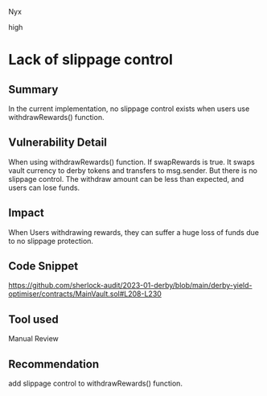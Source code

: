 Nyx

high

# Lack of slippage control

## Summary
In the current implementation, no slippage control exists when users use withdrawRewards() function.
## Vulnerability Detail
When using withdrawRewards() function. If swapRewards is true. It swaps vault currency to derby tokens and transfers to msg.sender. But there is no slippage control. The withdraw amount can be less than expected, and users can lose funds.
## Impact
When Users withdrawing rewards, they can suffer a huge loss of funds due to no slippage protection.
## Code Snippet
https://github.com/sherlock-audit/2023-01-derby/blob/main/derby-yield-optimiser/contracts/MainVault.sol#L208-L230
## Tool used

Manual Review

## Recommendation
add slippage control to withdrawRewards() function.
